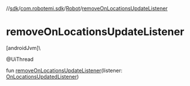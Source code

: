 //[sdk](../../../index.md)/[com.robotemi.sdk](../index.md)/[Robot](index.md)/[removeOnLocationsUpdateListener](remove-on-locations-update-listener.md)

# removeOnLocationsUpdateListener

[androidJvm]\

@UiThread

fun [removeOnLocationsUpdateListener](remove-on-locations-update-listener.md)(listener: [OnLocationsUpdatedListener](../../com.robotemi.sdk.listeners/-on-locations-updated-listener/index.md))
